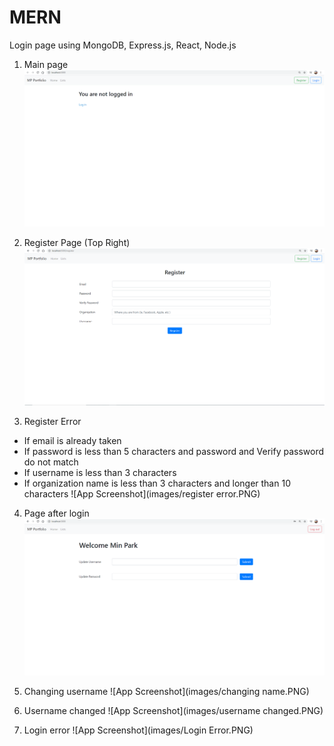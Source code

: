 # MERN

Login page using MongoDB, Express.js, React, Node.js 

1. Main page
![App Screenshot](images/main.png)

2. Register Page (Top Right)
![App Screenshot](images/register.PNG)

3. Register Error
  - If email is already taken
  - If password is less than 5 characters and password and Verify password do not match
  - If username is less than 3 characters
  - If organization name is less than 3 characters and longer than 10 characters
![App Screenshot](images/register error.PNG)

4. Page after login
![App Screenshot](images/login.PNG)

5. Changing username
![App Screenshot](images/changing name.PNG)

6. Username changed
![App Screenshot](images/username changed.PNG)

7. Login error
![App Screenshot](images/Login Error.PNG)
